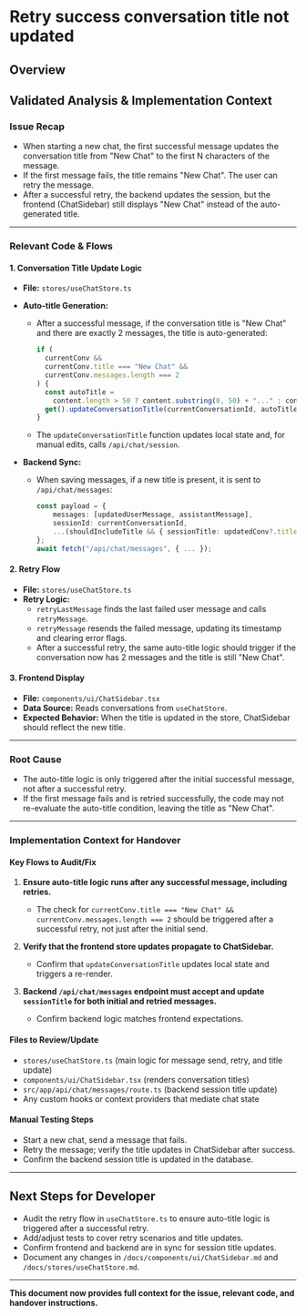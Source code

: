 # Retry success conversation title not updated

## Overview

## Validated Analysis & Implementation Context

### Issue Recap

- When starting a new chat, the first successful message updates the conversation title from "New Chat" to the first N characters of the message.
- If the first message fails, the title remains "New Chat". The user can retry the message.
- After a successful retry, the backend updates the session, but the frontend (ChatSidebar) still displays "New Chat" instead of the auto-generated title.

---

### Relevant Code & Flows

#### 1. Conversation Title Update Logic

- **File:** `stores/useChatStore.ts`
- **Auto-title Generation:**

  - After a successful message, if the conversation title is "New Chat" and there are exactly 2 messages, the title is auto-generated:
    ```typescript
    if (
      currentConv &&
      currentConv.title === "New Chat" &&
      currentConv.messages.length === 2
    ) {
      const autoTitle =
        content.length > 50 ? content.substring(0, 50) + "..." : content;
      get().updateConversationTitle(currentConversationId, autoTitle, true); // Mark as auto-generated
    }
    ```
  - The `updateConversationTitle` function updates local state and, for manual edits, calls `/api/chat/session`.

- **Backend Sync:**
  - When saving messages, if a new title is present, it is sent to `/api/chat/messages`:
    ```typescript
    const payload = {
    	messages: [updatedUserMessage, assistantMessage],
    	sessionId: currentConversationId,
    	...(shouldIncludeTitle && { sessionTitle: updatedConv?.title }),
    };
    await fetch("/api/chat/messages", { ... });
    ```

#### 2. Retry Flow

- **File:** `stores/useChatStore.ts`
- **Retry Logic:**
  - `retryLastMessage` finds the last failed user message and calls `retryMessage`.
  - `retryMessage` resends the failed message, updating its timestamp and clearing error flags.
  - After a successful retry, the same auto-title logic should trigger if the conversation now has 2 messages and the title is still "New Chat".

#### 3. Frontend Display

- **File:** `components/ui/ChatSidebar.tsx`
- **Data Source:** Reads conversations from `useChatStore`.
- **Expected Behavior:** When the title is updated in the store, ChatSidebar should reflect the new title.

---

### Root Cause

- The auto-title logic is only triggered after the initial successful message, not after a successful retry.
- If the first message fails and is retried successfully, the code may not re-evaluate the auto-title condition, leaving the title as "New Chat".

---

### Implementation Context for Handover

#### Key Flows to Audit/Fix

1. **Ensure auto-title logic runs after any successful message, including retries.**

   - The check for `currentConv.title === "New Chat" && currentConv.messages.length === 2` should be triggered after a successful retry, not just after the initial send.

2. **Verify that the frontend store updates propagate to ChatSidebar.**

   - Confirm that `updateConversationTitle` updates local state and triggers a re-render.

3. **Backend `/api/chat/messages` endpoint must accept and update `sessionTitle` for both initial and retried messages.**
   - Confirm backend logic matches frontend expectations.

#### Files to Review/Update

- `stores/useChatStore.ts` (main logic for message send, retry, and title update)
- `components/ui/ChatSidebar.tsx` (renders conversation titles)
- `src/app/api/chat/messages/route.ts` (backend session title update)
- Any custom hooks or context providers that mediate chat state

#### Manual Testing Steps

- Start a new chat, send a message that fails.
- Retry the message; verify the title updates in ChatSidebar after success.
- Confirm the backend session title is updated in the database.

---

## Next Steps for Developer

- Audit the retry flow in `useChatStore.ts` to ensure auto-title logic is triggered after a successful retry.
- Add/adjust tests to cover retry scenarios and title updates.
- Confirm frontend and backend are in sync for session title updates.
- Document any changes in `/docs/components/ui/ChatSidebar.md` and `/docs/stores/useChatStore.md`.

---

**This document now provides full context for the issue, relevant code, and handover instructions.**
